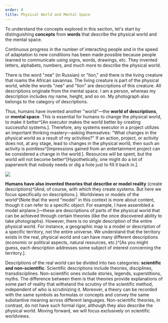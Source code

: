 ```yaml
---
order: 0
title: Physical World and Mental Space
---
```


To understand the concepts explored in this section, let's start by distinguishing **concepts** from **words** that describe the physical world and the mental space.

Continuous progress in the number of interacting people and in the speed of adaptation to new conditions has been made possible because people learned to communicate using signs, words, drawings, etc. They invented letters, alphabets, numbers, and much more to describe the physical world.

There is the word "лев" (in Russian) or "lion," and there is the living creature that roams the African savannas. The living creature is part of the physical world, while the words "лев" and "lion" are descriptions of this creature. All descriptions originate from the mental space. I am a person, whereas my description includes my name, height, and so on. My photograph also belongs to the category of descriptions.

Thus, humans have invented another "world"—the **world of descriptions**, or **mental space**. This is essential for humans to change the physical world, to make it better^[An executor makes the world better by creating successful systems.]. Therefore, any systems executor in a project utilizes an important thinking mastery—asking themselves: "What changes in the physical world as a result of my activities?" If an action, project, or activity does not, at any stage, lead to changes in the physical world, then such an activity is pointless^[Impressions gained from an entertainment project can be considered a change in the world.]. Resources will be spent, but the world will not become better^[Hypothetically, one might do a lot of paperwork that nobody needs or dig a hole just to fill it back in.].

![](/text/Introduction-to-SThinking/2024-11-23T2158/1300/2.png)

**Humans have also invented theories that describe or model reality** (create descriptions)^[And, of course, with which they create systems. But here we focus specifically on descriptions.]. Worldviews or models of the world^[Note that the word "model" in this context is more about content, though it can refer to a specific object. For example, I have assembled a model airplane.]—these are descriptions of parts of the physical world that can be achieved through certain theories (like the once discovered ability to take photographs). However, there is no single description of the entire physical world. For instance, a geographic map is a model or description of a specific territory, not the entire universe. We understand that the territory exists in the real, physical world and can have many different descriptions (economic or political aspects, natural resources, etc.)^[As you might guess, each description addresses some subject of interest concerning the territory.].

Descriptions of the real world can be divided into two categories: **scientific and non-scientific**. Scientific descriptions include theories, disciplines, transdisciplines. Non-scientific ones include stories, legends, superstitions, myths. The difference between them is that theories provide explanations of some part of reality that withstand the scrutiny of the scientific method, independent of who is scrutinizing it. Moreover, a theory can be recorded with the same symbols as formulas or concepts and convey the same substantive meaning across different languages. Non-scientific theories, in contrast, do not have such formal rigor, although they also describe the physical world. Moving forward, we will focus exclusively on scientific worldviews.